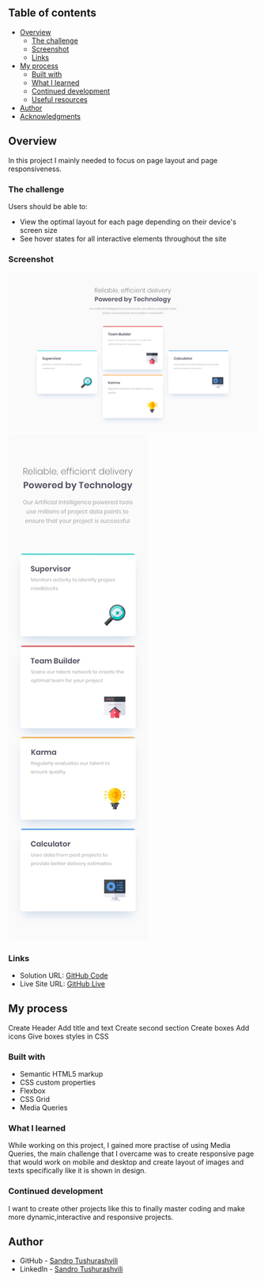 ## Table of contents

- [Overview](#overview)
  - [The challenge](#the-challenge)
  - [Screenshot](#screenshot)
  - [Links](#links)
- [My process](#my-process)
  - [Built with](#built-with)
  - [What I learned](#what-i-learned)
  - [Continued development](#continued-development)
  - [Useful resources](#useful-resources)
- [Author](#author)
- [Acknowledgments](#acknowledgments)


## Overview

In this project I mainly needed to focus on page layout and page responsiveness.

### The challenge

Users should be able to:

- View the optimal layout for each page depending on their device's screen size
- See hover states for all interactive elements throughout the site

### Screenshot

![](./images/desktop-design.jpg)
![](./images/mobile-design.jpg)


### Links

- Solution URL: [GitHub Code](https://github.com/Tusho7/Four-Card-Feature-Session)
- Live Site URL: [GitHub Live](https://tusho7.github.io/Four-Card-Feature-Session/)

## My process

Create Header
Add title and text
Create second section
Create boxes
Add icons
Give boxes styles in CSS

### Built with

- Semantic HTML5 markup
- CSS custom properties
- Flexbox
- CSS Grid
- Media Queries

### What I learned

While working on this project, I gained more practise of using Media Queries, the main challenge that I overcame was to create responsive page that would work on mobile and desktop and create layout of images and texts specifically like it is shown in design. 

### Continued development

I want to create other projects like this to finally master coding and make more dynamic,interactive and responsive projects.

## Author

- GitHub - [Sandro Tushurashvili](https://github.com/Tusho7)
- LinkedIn - [Sandro Tushurashvili](https://www.linkedin.com/in/sandro-tushurashvili/)